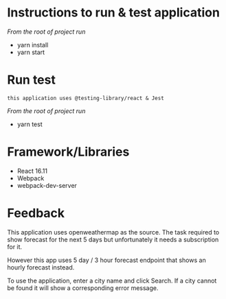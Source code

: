 # Instructions to run & test application

<i>From the root of project run</i>
* yarn install
* yarn start

# Run test
`this application uses @testing-library/react & Jest`

<i>From the root of project run</i>
* yarn test
# Framework/Libraries

* React 16.11
* Webpack
* webpack-dev-server

# Feedback

This application uses openweathermap as the source. The task required to show forecast for the next 5 days but unfortunately it needs a subscription for it. 

However this app uses 5 day / 3 hour forecast endpoint that shows an hourly forecast instead.

To use the application, enter a city name and click Search. If a city cannot be found it will show a corresponding error message.
